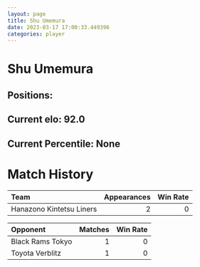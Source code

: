 ```yaml
---  
layout: page  
title: Shu Umemura  
date: 2023-03-17 17:00:33.449396  
categories: player  
---
```

# Shu Umemura

## Positions: 

## Current elo: 92.0

## Current Percentile: None

# Match History


| Team                     |   Appearances |   Win Rate |
|:-------------------------|--------------:|-----------:|
| Hanazono Kintetsu Liners |             2 |          0 |

| Opponent         |   Matches |   Win Rate |
|:-----------------|----------:|-----------:|
| Black Rams Tokyo |         1 |          0 |
| Toyota Verblitz  |         1 |          0 |